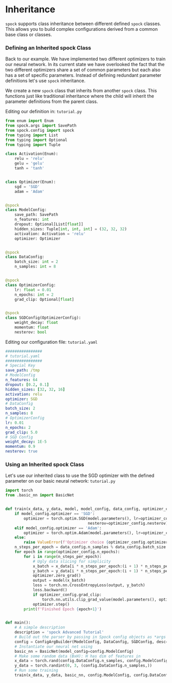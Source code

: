 # Inheritance

`spock` supports class inheritance between different defined `spock` classes. This allows you to build complex 
configurations derived from a common base class or classes.

### Defining an Inherited spock Class

Back to our example. We have implemented two different optimizers to train our neural network. In its current state
we have overlooked the fact that the two different optimizers share a set of common parameters but each also has a 
set of specific parameters. Instead of defining redundant parameter definitions let's use `spock` inheritance.

We create a new `spock` class that inherits from another `spock` class. This functions just like traditional inheritance
where the child will inherit the parameter definitions from the parent class.

Editing our definition in: `tutorial.py`

```python
from enum import Enum
from spock.args import SavePath
from spock.config import spock
from typing import List
from typing import Optional
from typing import Tuple

class Activation(Enum):
    relu = 'relu'
    gelu = 'gelu'
    tanh = 'tanh'


class Optimizer(Enum):
    sgd = 'SGD'
    adam = 'Adam'


@spock
class ModelConfig:
    save_path: SavePath
    n_features: int
    dropout: Optional[List[float]]
    hidden_sizes: Tuple[int, int, int] = (32, 32, 32)
    activation: Activation = 'relu'
    optimizer: Optimizer


@spock
class DataConfig:
    batch_size: int = 2
    n_samples: int = 8


@spock
class OptimizerConfig:
    lr: float = 0.01
    n_epochs: int = 2
    grad_clip: Optional[float]


@spock
class SGDConfig(OptimizerConfig):
    weight_decay: float
    momentum: float
    nesterov: bool

```

Editing our configuration file: `tutorial.yaml`

```yaml
################
# tutorial.yaml
################
# Special Key
save_path: /tmp
# ModelConfig
n_features: 64
dropout: [0.2, 0.1]
hidden_sizes: [32, 32, 16]
activation: relu
optimizer: SGD
# DataConfig
batch_size: 2
n_samples: 8
# OptimizerConfig
lr: 0.01
n_epochs: 2
grad_clip: 5.0
# SGD Config
weight_decay: 1E-5
momentum: 0.9
nesterov: true
```

### Using an Inherited spock Class

Let's use our inherited class to use the SGD optimizer with the defined parameter on our basic neural network: 
`tutorial.py`

```python
import torch
from .basic_nn import BasicNet


def train(x_data, y_data, model, model_config, data_config, optimizer_config):
    if model_config.optimizer == 'SGD':
        optimizer = torch.optim.SGD(model.parameters(), lr=optimizer_config.lr, momentum=optimizer_config.momentum,
                                    nesterov=optimizer_config.nesterov)
    elif model_config.optimizer == 'Adam':
        optimizer = torch.optim.Adam(model.parameters(), lr=optimizer_config.lr)
    else:
        raise ValueError(f'Optimizer choice {optimizer_config.optimizer} not available')
    n_steps_per_epoch = data_config.n_samples % data_config.batch_size
    for epoch in range(optimizer_config.n_epochs):
        for i in range(n_steps_per_epoch):
            # Ugly data slicing for simplicity
            x_batch = x_data[i * n_steps_per_epoch:(i + 1) * n_steps_per_epoch, ]
            y_batch = y_data[i * n_steps_per_epoch:(i + 1) * n_steps_per_epoch, ]
            optimizer.zero_grad()
            output = model(x_batch)
            loss = torch.nn.CrossEntropyLoss(output, y_batch)
            loss.backward()
            if optimizer_config.grad_clip:
                torch.nn.utils.clip_grad_value(model.parameters(), optimizer_config.grad_clip)
            optimizer.step()
        print(f'Finished Epoch {epoch+1}')


def main():
    # A simple description
    description = 'spock Advanced Tutorial'
    # Build out the parser by passing in Spock config objects as *args after description
    config = ConfigArgBuilder(ModelConfig, DataConfig, SGDConfig, desc=description).generate()
    # Instantiate our neural net using
    basic_nn = BasicNet(model_config=config.ModelConfig)
    # Make some random data (BxH): H has dim of features in
    x_data = torch.rand(config.DataConfig.n_samples, config.ModelConfig.n_features)
    y_data = torch.randint(0, 3, (config.DataConfig.n_samples,))
    # Run some training
    train(x_data, y_data, basic_nn, config.ModelConfig, config.DataConfig, config.SGDConfig)
```